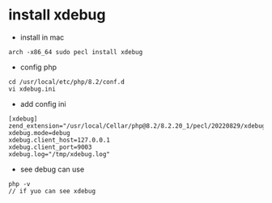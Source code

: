 # install xdebug

* install in mac

```
arch -x86_64 sudo pecl install xdebug
```

* config php

```
cd /usr/local/etc/php/8.2/conf.d
vi xdebug.ini
```

* add config ini

```
[xdebug]
zend_extension="/usr/local/Cellar/php@8.2/8.2.20_1/pecl/20220829/xdebug.so"
xdebug.mode=debug
xdebug.client_host=127.0.0.1
xdebug.client_port=9003
xdebug.log="/tmp/xdebug.log"
```

* see debug can use

```
php -v
// if yuo can see xdebug
```